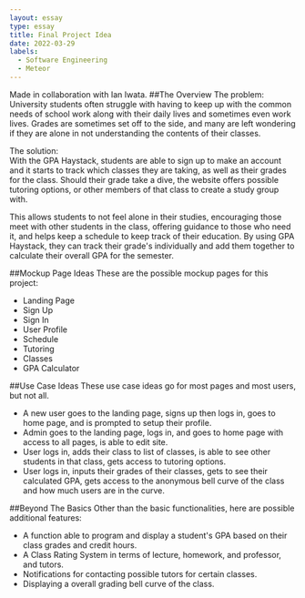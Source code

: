 ```yaml
---
layout: essay
type: essay
title: Final Project Idea
date: 2022-03-29
labels:
  - Software Engineering
  - Meteor
---
```

Made in collaboration with Ian Iwata.
##The Overview
The problem:<br>University students often struggle with having to keep up with the common needs of school work along with their daily lives and sometimes even work lives. Grades are sometimes set off to the side, and many are left wondering if they are alone in not understanding the contents of their classes.

The solution:<br>With the GPA Haystack, students are able to sign up to make an account and it starts to track which classes they are taking, as well as their grades for the class. Should their grade take a dive, the website offers possible tutoring options, or other members of that class to create a study group with.<br>

This allows students to not feel alone in their studies, encouraging those meet with other students in the class, offering guidance to those who need it, and helps keep a schedule to keep track of their education.
By using GPA Haystack, they can track their grade's individually and add them together to calculate their overall GPA for the semester.

##Mockup Page Ideas
These are the possible mockup pages for this project:
<ul>
    <li>Landing Page</li>
    <li>Sign Up</li>
    <li>Sign In</li>
    <li>User Profile</li>
    <li>Schedule</li>
    <li>Tutoring</li>
    <li>Classes</li>
    <li>GPA Calculator</li>
</ul>

##Use Case Ideas
These use case ideas go for most pages and most users, but not all.
<ul>
    <li>A new user goes to the landing page, signs up then logs in, goes to home page, and is prompted to setup their profile.</li>
    <li>Admin goes to the landing page, logs in, and goes to home page with access to all pages, is able to edit site.</li>
    <li>User logs in, adds their class to list of classes, is able to see other students in that class, gets access to tutoring options.</li>
    <li>User logs in, inputs their grades of their classes, gets to see their calculated GPA, gets access to the anonymous bell curve of the class and how much users are in the curve.</li>
</ul>

##Beyond The Basics
Other than the basic functionalities, here are possible additional features:
<ul>
    <li>A function able to program and display a student's GPA based on their class grades and credit hours.</li>
    <li>A Class Rating System in terms of lecture, homework, and professor, and tutors.</li>
    <li>Notifications for contacting possible tutors for certain classes.</li>
    <li>Displaying a overall grading bell curve of the class.</li>
</ul>


